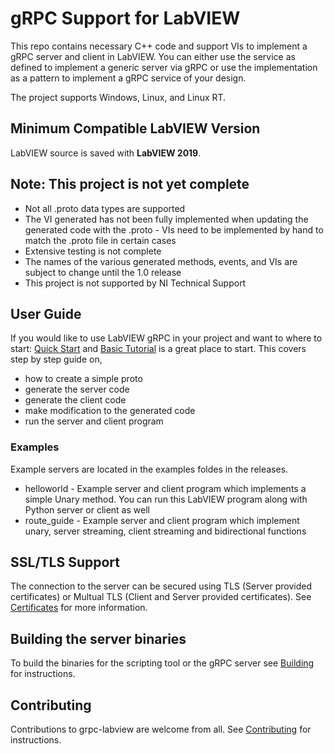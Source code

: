 # gRPC Support for LabVIEW

This repo contains necessary C++ code and support VIs to implement a gRPC server and client in LabVIEW. You can either use the service as defined to implement a generic server via gRPC or use the implementation as a pattern to implement a gRPC service of your design.

The project supports Windows, Linux, and Linux RT.

## Minimum Compatible LabVIEW Version

LabVIEW source is saved with __LabVIEW 2019__.

## Note: This project is not yet complete
* Not all .proto data types are supported
* The VI generated has not been fully implemented when updating the generated code with the .proto - VIs need to be implemented by hand to match the .proto file in certain cases
* Extensive testing is not complete
* The names of the various generated methods, events, and VIs are subject to change until the 1.0 release
* This project is not supported by NI Technical Support

## User Guide

If you would like to use LabVIEW gRPC in your project and want to where to start: [Quick Start](docs/QuickStart.md) and [Basic Tutorial](docs/BasicsTutorial.md) is a great place to start. This covers step by step guide on,
* how to create a simple proto
* generate the server code
* generate the client code
* make modification to the generated code
* run the server and client program

### Examples

Example servers are located in the examples foldes in the releases.
* helloworld - Example server and client program which implements a simple Unary method. You can run this LabVIEW program along with Python server or client as well
* route_guide - Example server and client program which implement unary, server streaming, client streaming and bidirectional functions

## SSL/TLS Support

The connection to the server can be secured using TLS (Server provided certificates) or Multual TLS (Client and Server provided certificates).
See [Certificates](docs/Certificates.md) for more information.

## Building the server binaries
To build the binaries for the scripting tool or the gRPC server see [Building](docs/Building.md) for instructions.

## Contributing
Contributions to grpc-labview are welcome from all. See [Contributing](CONTRIBUTING.md) for instructions.

